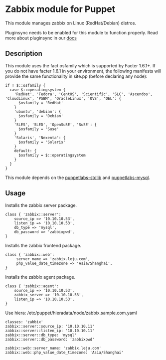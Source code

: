 # Zabbix module for Puppet

This module manages zabbix on Linux (RedHat/Debian) distros. 

Pluginsync needs to be enabled for this module to function properly.
Read more about pluginsync in our [docs](http://docs.puppetlabs.com/guides/plugins_in_modules.html#enabling-pluginsync)

## Description

This module uses the fact osfamily which is supported by Facter 1.6.1+. If you do not have facter 1.6.1 in your environment, the following manifests will provide the same functionality in site.pp (before declaring any node):

    if ! $::osfamily {
      case $::operatingsystem {
        'RedHat', 'Fedora', 'CentOS', 'Scientific', 'SLC', 'Ascendos', 'CloudLinux', 'PSBM', 'OracleLinux', 'OVS', 'OEL': {
          $osfamily = 'RedHat'
        }
        'ubuntu', 'debian': {
          $osfamily = 'Debian'
        }
        'SLES', 'SLED', 'OpenSuSE', 'SuSE': {
          $osfamily = 'Suse'
        }
        'Solaris', 'Nexenta': {
          $osfamily = 'Solaris'
        }
        default: {
          $osfamily = $::operatingsystem
        }
      }
    }

This module depends on the [puppetlabs-stdlib](https://github.com/puppetlabs/puppetlabs-stdlib) and [puppetlabs-mysql](https://github.com/puppetlabs/puppetlabs-mysql).

## Usage

Installs the zabbix server package.

    class { 'zabbix::server':
        source_ip => '10.10.10.53',
        listen_ip => '10.10.10.53',
        db_type => 'mysql',
        db_password => 'zabbixpwd',
    }

Installs the zabbix frontend package.

    class { 'zabbix::web':
         server_name => 'zabbix.leju.com',
         php_value_date_timezone => 'Asia/Shanghai',
    }

Installs the zabbix agent package.

    class { 'zabbix::agent':
        source_ip => '10.10.10.53',
        zabbix_server => '10.10.10.53',
        listen_ip => '10.10.10.53',
    }

Use hiera: /etc/puppet/hieradata/node/zabbix.sample.com.yaml

    classes: 'zabbix'
    zabbix::server::source_ip: '10.10.10.11'
    zabbix::server::listen_ip: '10.10.10.11'
    zabbix::server::db_type: 'mysql'
    zabbix::server::db_password: 'zabbixpwd'
    
    zabbix::web::server_name: 'zabbix.leju.com'
    zabbix::web::php_value_date_timezone: 'Asia/Shanghai'

